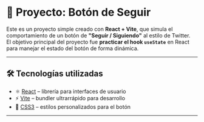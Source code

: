 # 🚀 Proyecto: Botón de Seguir

Este es un proyecto simple creado con **React + Vite**, que simula el comportamiento de un botón de **"Seguir / Siguiendo"** al estilo de Twitter.  
El objetivo principal del proyecto fue **practicar el hook `useState`** en React para manejar el estado del botón de forma dinámica.  

---

## 🛠️ Tecnologías utilizadas
- ⚛️ [React](https://react.dev/) – librería para interfaces de usuario  
- ⚡ [Vite](https://vite.dev/) – bundler ultrarrápido para desarrollo  
- 🎨 [CSS3](https://www.w3schools.com/css) – estilos personalizados para el botón  

---
